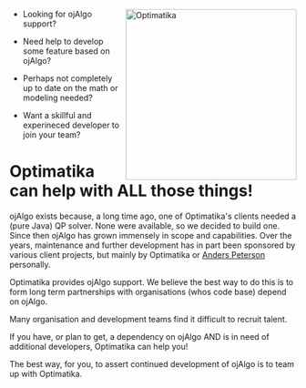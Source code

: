 [<img src="https://github.com/optimatika/.github/assets/13863596/9eba94cf-d3b5-40e0-9441-e47ae0fa19fc" alt="Optimatika" height="300" align="right">](https://www.optimatika.se/)

- Looking for ojAlgo support?

- Need help to develop some feature based on ojAlgo?

- Perhaps not completely up to date on the math or modeling needed?

- Want a skillful and experineced developer to join your team?

# Optimatika can help with ALL those things!

ojAlgo exists because, a long time ago, one of Optimatika's clients needed a (pure Java) QP solver. None were available, so we decided to build one. Since then ojAlgo has grown immensely in scope and capabilities. Over the years, maintenance and further development has in part been sponsored by various client projects, but mainly by Optimatika or [Anders Peterson](https://github.com/apete) personally.

Optimatika provides ojAlgo support. We believe the best way to do this is to form long term partnerships with organisations (whos code base) depend on ojAlgo.

Many organisation and development teams find it difficult to recruit talent.

If you have, or plan to get, a dependency on ojAlgo AND is in need of additional developers, Optimatika can help you!

The best way, for you, to assert continued development of ojAlgo is to team up with Optimatika.
